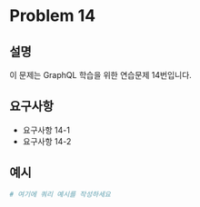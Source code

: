 # Problem 14

## 설명
이 문제는 GraphQL 학습을 위한 연습문제 14번입니다.

## 요구사항
- 요구사항 14-1
- 요구사항 14-2

## 예시
```graphql
# 여기에 쿼리 예시를 작성하세요
```
